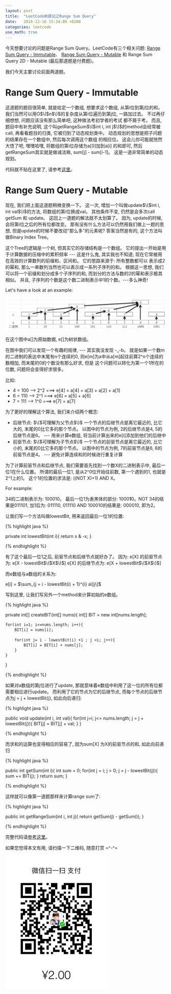 ```yaml
---
layout: post
title:  "LeetCode刷题记之Range Sum Query"
date:   2016-12-16 15:34:00 +0200
categories: leetcode
use_math: true
---
```


今天想要讨论的问题是Range Sum Query。LeetCode有三个相关问题: [Range Sum Query - Immutable]、 [Range Sum Query - Mutable] 和 Range Sum Query 2D - Mutable (最后那道题是付费题)。

我们今天主要讨论前面两道题。

Range Sum Query - Immutable
===========================

这道题的题目很简单, 就是给定一个数组, 想要求这个数组, 从第i位到第j位的和。 我们当然可以用O$\($n$\)$的复杂度从第i位遍历到第j位, 一路加过去。 不过再仔细想想, 问题应该没有那么简单吧, 这种做法考初学者的考试
都不屑于考。 而且, 题目中有补充说明, 这个叫getRangeSum$\($int i, int j$\)$的method会经常被call, 再看看题目的归类, 它被归到了动态规划类中。 动态规划的思想是把子问题的结果存在一个数组中, 然后每次调用这个数组
的相应位。 这会儿你可能就恍然大悟了吧,  嘿嘿哈嘿, 将数组的第i位存储为a\[0\]加到a\[i\] 的和即可, 然后getRangeSum其实就是做减法嘛, sum\[j\] - sum\[i-1\]。 这是一道非常简单的动态规划。

代码就不贴在这里了, 请参考[这里]。

Range Sum Query - Mutable
=========================

现在, 我们把上面这道题稍微变换一下。 这一次, 增加一个叫做update$\($int i, int val$\)$的方法, 将数组的第i位换成val。 其他条件不变, 仍然是会多次call getSum 和 update。 这回上一道题的解法就不太划算了。
因为, update的时候, 会将第i位之后的所有位都改变。 那有没有什么方法可以仍然用我们做上一题的思想, 但是update的时候不要改动"那么多"的元素呢? 答案当然是有的, 这个方法叫做Binary Index Tree。

这个Tree的逻辑是一个树, 但其实它的存储结构是一个数组。 它的提出一开始是用于计算数据的压缩中的累积频率 --- 这是什么鬼, 其实我也不知道; 现在它常被用在高效的计算数列的前缀和、区间和。 它的思路来源于: 所有整数都可以
表示成2的幂和, 那么一串数列当然也可以表示成一系列子序列的和。 根据这一思想, 我们可以将一个前缀和划分成多个子序列的和, 而划分的方法与数的2的幂和表示极其相似。 并且, 子序列的个数是这个数二进制表示中1的个数。---多么神奇!

Let's have a look at an example:

![Image](https://github.com/sophiesongge/sophiesongge.github.io/blob/master/images/binary_index_tree.png?raw=true=10x10)

在这个图中a\[\]为原始数据, e\[\]为树状数组。 

在图中我们可以发现一个有趣的规律, --- 其实我没发现 -_-b。 就是如果一个数m的二进制的表达中末尾有n个连续的0, 则e\[m\]为a中从a\[m\]起往前算2^n个连续的数相加, 而末尾的0的个数没有那么好求, 但是
这个问题可以转化为第一个1所在的位数, 问题将会变得好求很多。

比如:

* 4 = 100 --> 2^2  ===> e\[4\] = a\[4\] + a\[3\] + a\[2\] + a\[1\]
* 6 = 110 --> 2^1  ===> e\[6\] = a\[5\] + a\[6\]
* 7 = 111 --> 1^0  ===> e\[7\] = a\[7\]


为了更好的理解这个算法, 我们来介绍两个概念:

* 后继节点: $\($可理解为父节点$\)$ 一个节点的后继节点是离它最近的, 比它大的, 末尾的0比它多的那个节点。 以图中的节点为例, 2的后继节点是4, 5的后继节点是6。 --- 用来计算e数组, 将当前计算出来的e\[i\]添加到他们的后继中 
* 前驱节点: $\($可理解为子节点$\)$ 一个节点的前驱节点是离它最近的, 比它小的, 末尾的0比它多的那个节点。 以图中的节点为例, 7的前驱节点是6, 6的前驱节点是4。 --- 避免计算连续和的时候进行重复计算

为了计算前驱节点和后继节点, 我们需要首先找到一个数X的二进制表示中, 最后一位1在什么位置。 所谓的最后一位1, 是从2^0位开始往前数, 第一个遇到的1, 也就是2^1上的1。 这个1的位置的求法是: ((NOT X)+1) AND X。

For example:

34的二进制表示为: 100010。 最后一位1为表黑体的部分: 1000**1**0。NOT 34的结果是011101, 加1后为: 011110, 011110 AND 100010的结果是: 000010, 即为2。

让我们写一个方法叫做lowestBit, 用来返回最后一位1的位置:

{% highlight java %}

private int lowestBit(int i){
    return x & -x;
}

{% endhighlight %}

有了这个最后一位1之后, 前驱节点和后继节点就好办了。 因为:
e\[X\] 的前驱节点为: e\[X - lowestBit$\($X$\)$\]
e\[X\] 的后继节点为: e\[X + lowestBit$\($X$\)$\]

而e数组与a数组的关系为:

e\[i\] = $\sum_{j = i - lowestBit(i) + 1}^{i} a\[j\]$

写到这里, 让我们写另外一个method来计算初始的e数组。

{% highlight java %}

private int[] createBIT(int[] nums){
    int[] BIT = new int[nums.length];
    
    for(int i=1; i<=nums.length; i++){
        BIT[i] = nums[i];
        
        for(int j= i - lowestBit(i) +1 ; j <i; j++){
            BIT[i] = BIT[i] + nums[j];
        }
    }
}

{% endhighlight %}

如果对a数组的第j位进行了update, 那就意味着e数组中利用了这一位的所有位都需要相应进行update。 而利用了它的节点为它的后继节点, 而每个节点的后继节点为j = j + lowestBit(j), 如此向后递归:

{% highlight java %}

public void update(int i, int val){
    for(int j=i; j<= nums.length; j = j + lowestBit(j)){
        BIT[j] = BIT[j] + val;
    }
}

{% endhighlight %}

而求和的运算也变得相应的容易了, 因为sum\[X\] 为X的前驱节点的和, 如此向前递归

{% highlight java %}

public int getSum(int i){
    int sum = 0;
    for(int j = i; j > 0; j = j - lowestBit(j)){
       sum += BIT(j); 
    }
    return sum;
}

{% endhighlight %}

这样就可以像第一道题那样来计算range sum了:

{% highlight java %}

public int getRangeSum(int i, int j){
    return getSum(j) - getSum(i);
}

{% endhighlight %}


完整代码请[参考这里]。

如果您觉得本文有用, 请扫描一下二维码, 随意打赏 =^-^=

![Image](https://github.com/sophiesongge/sophiesongge.github.io/blob/master/images/dashang.JPG?raw=true=10x10)

[Range Sum Query - Immutable]: https://leetcode.com/problems/range-sum-query-immutable/
[Range Sum Query - Mutable]: https://leetcode.com/problems/range-sum-query-mutable/
[这里]: https://github.com/sophiesongge/LeetCode/blob/master/src/RangeSumQuery_Immutable.java
[参考这里]: https://github.com/sophiesongge/LeetCode/blob/master/src/RangeSumQuery_Mutable.java